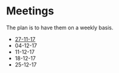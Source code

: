 # Meetings

The plan is to have them on a weekly basis.

- [27-11-17](27-11-17.md)
- 04-12-17
- 11-12-17
- 18-12-17
- 25-12-17
